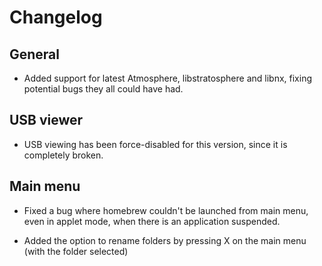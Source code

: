 # Changelog

## General

- Added support for latest Atmosphere, libstratosphere and libnx, fixing potential bugs they all could have had.

## USB viewer

- USB viewing has been force-disabled for this version, since it is completely broken.

## Main menu

- Fixed a bug where homebrew couldn't be launched from main menu, even in applet mode, when there is an application suspended.

- Added the option to rename folders by pressing X on the main menu (with the folder selected)
